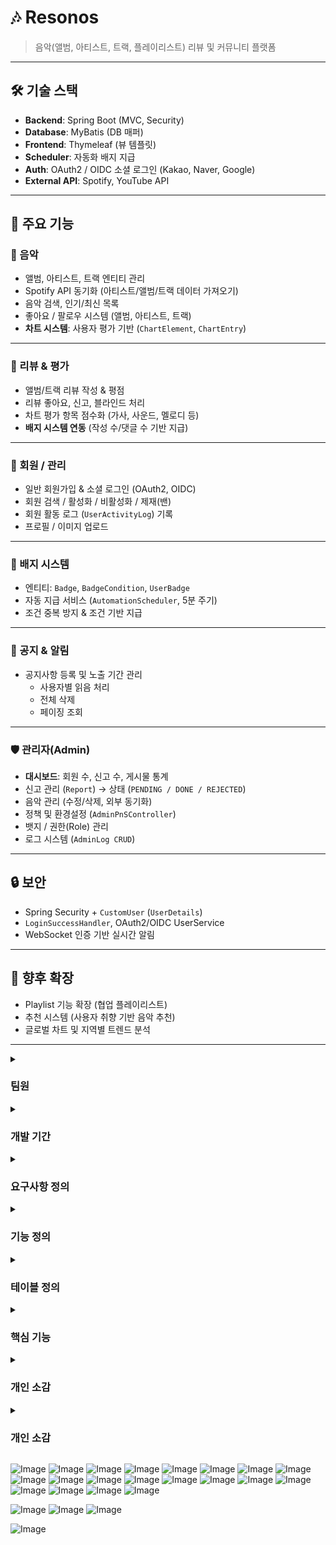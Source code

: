 # 🎶 Resonos

> 음악(앨범, 아티스트, 트랙, 플레이리스트) 리뷰 및 커뮤니티 플랫폼  

---

## 🛠 기술 스택
- **Backend**: Spring Boot (MVC, Security)
- **Database**: MyBatis (DB 매퍼)
- **Frontend**: Thymeleaf (뷰 템플릿)
- **Scheduler**: 자동화 배지 지급
- **Auth**: OAuth2 / OIDC 소셜 로그인 (Kakao, Naver, Google)
- **External API**: Spotify, YouTube API

---

## 📌 주요 기능

### 🎵 음악
- 앨범, 아티스트, 트랙 엔티티 관리
- Spotify API 동기화 (아티스트/앨범/트랙 데이터 가져오기)
- 음악 검색, 인기/최신 목록
- 좋아요 / 팔로우 시스템 (앨범, 아티스트, 트랙)
- **차트 시스템**: 사용자 평가 기반 (`ChartElement`, `ChartEntry`)

---

### 📝 리뷰 & 평가
- 앨범/트랙 리뷰 작성 & 평점
- 리뷰 좋아요, 신고, 블라인드 처리
- 차트 평가 항목 점수화 (가사, 사운드, 멜로디 등)
- **배지 시스템 연동** (작성 수/댓글 수 기반 지급)

---

### 👤 회원 / 관리
- 일반 회원가입 & 소셜 로그인 (OAuth2, OIDC)
- 회원 검색 / 활성화 / 비활성화 / 제재(밴)
- 회원 활동 로그 (`UserActivityLog`) 기록
- 프로필 / 이미지 업로드

---

### 🏅 배지 시스템
- 엔티티: `Badge`, `BadgeCondition`, `UserBadge`
- 자동 지급 서비스 (`AutomationScheduler`, 5분 주기)
- 조건 중복 방지 & 조건 기반 지급

---

### 📢 공지 & 알림
- 공지사항 등록 및 노출 기간 관리
  - 사용자별 읽음 처리  
  - 전체 삭제  
  - 페이징 조회  

---

### 🛡 관리자(Admin)
- **대시보드**: 회원 수, 신고 수, 게시물 통계
- 신고 관리 (`Report`) → 상태 (`PENDING / DONE / REJECTED`)
- 음악 관리 (수정/삭제, 외부 동기화)
- 정책 및 환경설정 (`AdminPnSController`)
- 뱃지 / 권한(Role) 관리
- 로그 시스템 (`AdminLog CRUD`)

---

## 🔒 보안
- Spring Security + `CustomUser` (`UserDetails`)
- `LoginSuccessHandler`, OAuth2/OIDC UserService
- WebSocket 인증 기반 실시간 알림

---

## 🚀 향후 확장
- Playlist 기능 확장 (협업 플레이리스트)
- 추천 시스템 (사용자 취향 기반 음악 추천)
- 글로벌 차트 및 지역별 트렌드 분석

---

<details>
  <summary><h3>팀원</h3></summary>
  
  ![Image](https://github.com/user-attachments/assets/472c9b1d-1547-48da-b859-474c7da30082)
  ![Image](https://github.com/user-attachments/assets/2d9ccfbb-8b94-42b1-bf53-2f70743b3712)
</details>

<details>
  <summary><h3>개발 기간</h3></summary>
  
  ![Image](https://github.com/user-attachments/assets/1db7cba2-b2e1-4a8b-8219-71e2be0d2c3b)
</details>

<details>
  <summary><h3>요구사항 정의</h3></summary>
  <a href="https://docs.google.com/spreadsheets/d/197UEqg--TpaKUv3LK0yC1JwajKhI-rdYyBE1SmXbPPc/edit?gid=284806723#gid=284806723" target="">전체보기</a>
  <br>
  
  ![Image](https://github.com/user-attachments/assets/7c49e4ce-648a-4de3-91e2-ca0c89b5abae)
</details>

<details>
  <summary><h3>기능 정의</h3></summary>
  <a href="https://docs.google.com/spreadsheets/d/197UEqg--TpaKUv3LK0yC1JwajKhI-rdYyBE1SmXbPPc/edit?gid=945099833#gid=945099833" taget="_blank">전체보기</a>
  <br>
  
  ![Image](https://github.com/user-attachments/assets/61812d19-a8bf-4eda-8d38-c594871ecb7c)
</details>

<details>
  <summary><h3>테이블 정의</h3></summary>
  
  ![Image](https://github.com/user-attachments/assets/f61cf7dd-5cb5-4c13-877d-af821a97abdf)
  ![Image](https://github.com/user-attachments/assets/d61c8135-15bc-477f-b373-b5d491b02eb7)
</details>

<details>
  <summary><h3>핵심 기능</h3></summary>
  
  ![Image](https://github.com/user-attachments/assets/ac5d15cd-a34c-4b00-9008-75427cc1a562)
</details>

<details>
  <summary><h3>개인 소감</h3></summary>
  
  ![Image](https://github.com/user-attachments/assets/ac5d15cd-a34c-4b00-9008-75427cc1a562)
</details>

<details>
  <summary><h3>개인 소감</h3></summary>
  
  ![Image](https://github.com/user-attachments/assets/ac5d15cd-a34c-4b00-9008-75427cc1a562)
</details>






![Image](https://github.com/user-attachments/assets/bd669b2b-1996-4467-b3a7-971e9b7a52ff)
![Image](https://github.com/user-attachments/assets/debc3d7d-cff3-41d2-be44-3083f9f3065d)
![Image](https://github.com/user-attachments/assets/73b99852-8607-432e-968e-11d8e3b2d4c0)
![Image](https://github.com/user-attachments/assets/eaa059af-b884-4823-bcc8-e5ea78c81775)
![Image](https://github.com/user-attachments/assets/d6db5e23-0cf5-493f-8f18-db62633ff622)
![Image](https://github.com/user-attachments/assets/d3f1204d-08c1-440a-84ab-8980edb639e9)
![Image](https://github.com/user-attachments/assets/f6753838-afe2-4250-95c6-5814b66dc9ee)
![Image](https://github.com/user-attachments/assets/62a4397b-c81c-4b67-aa55-6b65ba378a01)
![Image](https://github.com/user-attachments/assets/3099e6ae-f832-480a-b30d-f97a92b62cda)
![Image](https://github.com/user-attachments/assets/9f70da41-0782-4498-b6c3-5a8dfb5b1405)
![Image](https://github.com/user-attachments/assets/07b4ddbb-511d-408f-b868-9d01b736a7cb)
![Image](https://github.com/user-attachments/assets/570a8ef7-f862-4cec-8f70-ea2533460edd)
![Image](https://github.com/user-attachments/assets/cf5b65db-2c7b-43e5-8fd5-a4fee978c828)
![Image](https://github.com/user-attachments/assets/918050b9-8f21-41b1-aefd-b2ca0862e53c)
![Image](https://github.com/user-attachments/assets/2c368398-9205-4968-9b51-8e09e93e20c5)
![Image](https://github.com/user-attachments/assets/4b48a2c1-7b9f-4051-a8d4-a5e34f65e7c5)
![Image](https://github.com/user-attachments/assets/a811649f-9672-4f85-bae8-9e57be375c32)
![Image](https://github.com/user-attachments/assets/30e56cde-440a-4bcb-920d-25946f52a065)
![Image](https://github.com/user-attachments/assets/b2c07274-14cb-4fa3-a331-3da87996227a)
![Image](https://github.com/user-attachments/assets/e17768cd-8d1b-4f8a-a214-1f18de7f2aa4)


![Image](https://github.com/user-attachments/assets/456c31a0-96d5-4bde-89f3-00395cc8d809)
![Image](https://github.com/user-attachments/assets/4642f5e3-44f7-4fc4-9461-50b69f11b4bf)
![Image](https://github.com/user-attachments/assets/b3983335-6cb6-4d8f-af89-510f89e7ee47)

![Image](https://github.com/user-attachments/assets/79bad710-510f-4739-96c7-87105e4bf81a)
